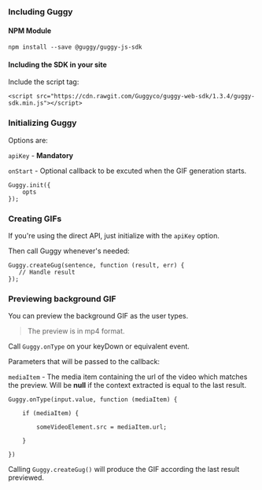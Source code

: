 ### Including Guggy

#### NPM Module
`npm install --save @guggy/guggy-js-sdk`

#### Including the SDK in your site
Include the script tag:
````
<script src="https://cdn.rawgit.com/Guggyco/guggy-web-sdk/1.3.4/guggy-sdk.min.js"></script>
````

### Initializing Guggy

Options are:

`apiKey` - __Mandatory__

`onStart` - Optional callback to be excuted when the GIF generation starts.

````
Guggy.init({
    opts
});
````

### Creating GIFs

If you're using the direct API, just initialize with the `apiKey` option.

Then call Guggy whenever's needed:

````
Guggy.createGug(sentence, function (result, err) {
   // Handle result
});
````

### Previewing background GIF

You can preview the background GIF as the user types.

>The preview is in mp4 format.

Call `Guggy.onType` on your keyDown or equivalent event.

Parameters that will be passed to the callback:

`mediaItem` - The media item containing the url of the video which matches the preview.
Will be __null__ if the context extracted is equal to the last result.

````
Guggy.onType(input.value, function (mediaItem) {

    if (mediaItem) {

        someVideoElement.src = mediaItem.url;

    }

})
````

Calling `Guggy.createGug()` will produce the GIF according the last result previewed.